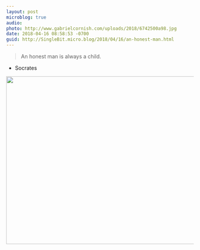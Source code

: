 ```yaml
---
layout: post
microblog: true
audio: 
photo: http://www.gabrielcornish.com/uploads/2018/6742500a98.jpg
date: 2018-04-16 08:58:53 -0700
guid: http://SingleBit.micro.blog/2018/04/16/an-honest-man.html
---
```

>An honest man is always a child.

- Socrates

<img src="http://www.gabrielcornish.com/uploads/2018/6742500a98.jpg" width="600" height="450" />
